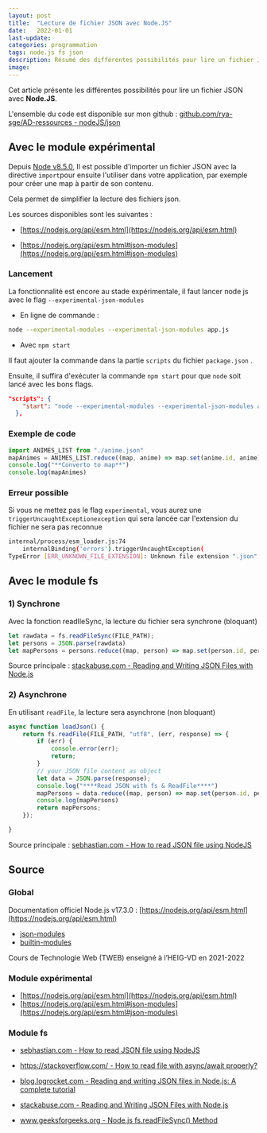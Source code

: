 ```yaml
---
layout: post
title:  "Lecture de fichier JSON avec Node.JS"
date:   2022-01-01
last-update: 
categories: programmation
tags: node.js fs json
description: Résumé des différentes possibilités pour lire un fichier JSON avec Node.JS.
image: 
---
```




Cet article présente les différentes possibilités pour lire un fichier JSON avec **Node.JS**.

L'ensemble du code est disponible sur mon github : [github.com/rya-sge/AD-ressources - nodeJS/json](https://github.com/rya-sge/AD-ressources/tree/master/programmation/nodeJS/json)

## Avec le module expérimental

Depuis [Node v8.5.0](https://nodejs.org/en/blog/release/v8.5.0/), Il est possible d'importer un fichier JSON avec la directive `import`pour ensuite l'utiliser dans votre application, par exemple pour créer une map à partir de son contenu. 

Cela permet de simplifier la lecture des fichiers json.

Les sources disponibles sont les suivantes : 

- [https://nodejs.org/api/esm.html](https://nodejs.org/api/esm.html)

- [https://nodejs.org/api/esm.html#json-modules](https://nodejs.org/api/esm.html#json-modules)

### Lancement

La fonctionnalité est encore au stade expérimentale, il faut lancer node js avec le flag `--experimental-json-modules`

- En ligne de commande :

```bash
node --experimental-modules --experimental-json-modules app.js
```



- Avec `npm start`

II faut ajouter la commande dans la partie `scripts` du fichier `package.json` .

Ensuite, il suffira d'exécuter la commande `npm start` pour que `node` soit lancé avec les bons flags.

```json
"scripts": {
    "start": "node --experimental-modules --experimental-json-modules app.js"
  },
```

### Exemple de code

```javascript
import ANIMES_LIST from "./anime.json"
mapAnimes = ANIMES_LIST.reduce((map, anime) => map.set(anime.id, anime), new Map())
console.log("**Converto to map**")
console.log(mapAnimes)
```



### Erreur possible

Si vous ne mettez pas le flag `experimental`, vous aurez  une `triggerUncaughtExceptionexception` qui sera lancée car l'extension du fichier ne sera pas reconnue

```bash
internal/process/esm_loader.js:74
    internalBinding('errors').triggerUncaughtException(                              ^
TypeError [ERR_UNKNOWN_FILE_EXTENSION]: Unknown file extension ".json" for test.json

```

## Avec le module fs

### 1) Synchrone 

Avec la fonction readIleSync, la lecture du fichier sera synchrone (bloquant)

```javascript
let rawdata = fs.readFileSync(FILE_PATH);
let persons = JSON.parse(rawdata)
let mapPersons = persons.reduce((map, person) => map.set(person.id, person), new Map())
```

Source principale : [stackabuse.com - Reading and Writing JSON Files with Node.js](https://stackabuse.com/reading-and-writing-json-files-with-node-js/)

### 2) Asynchrone

En utilisant `readFile`, la lecture sera asynchrone (non bloquant)

```javascript
async function loadJson() {
    return fs.readFile(FILE_PATH, "utf8", (err, response) => {
        if (err) {
            console.error(err);
            return;
        }
        // your JSON file content as object
        let data = JSON.parse(response);
        console.log("****Read JSON with fs & ReadFile****")
        mapPersons = data.reduce((map, person) => map.set(person.id, person), new Map())
        console.log(mapPersons)
        return mapPersons;
    });

}
```



Source principale : [sebhastian.com - How to read JSON file using NodeJS](https://sebhastian.com/node-read-json-file/)

## Source 

### Global

Documentation officiel Node.js v17.3.0 : [https://nodejs.org/api/esm.html](https://nodejs.org/api/esm.html)

- [json-modules](https://nodejs.org/api/esm.html#json-modules)
- [builtin-modules](https://nodejs.org/api/esm.html#builtin-modules)

Cours de Technologie Web (TWEB) enseigné à l’HEIG-VD en 2021-2022

### Module expérimental

- [https://nodejs.org/api/esm.html](https://nodejs.org/api/esm.html)
- [https://nodejs.org/api/esm.html#json-modules](https://nodejs.org/api/esm.html#json-modules)

### Module fs

- [sebhastian.com - How to read JSON file using NodeJS](https://sebhastian.com/node-read-json-file/)
- [https://stackoverflow.com/ - How to read file with async/await properly?](https://stackoverflow.com/questions/46867517/how-to-read-file-with-async-await-properly)

- [blog.logrocket.com - Reading and writing JSON files in Node.js: A complete tutorial]( https://blog.logrocket.com/reading-writing-json-files-nodejs-complete-tutorial/)
- [stackabuse.com - Reading and Writing JSON Files with Node.js](https://stackabuse.com/reading-and-writing-json-files-with-node-js/)
- [www.geeksforgeeks.org - Node.js fs.readFileSync() Method](https://www.geeksforgeeks.org/node-js-fs-readfilesync-method/)
